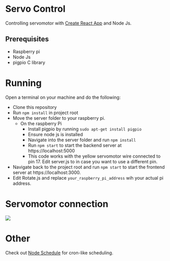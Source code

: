 # Servo Control

Controlling servomotor with [Create React App](https://github.com/facebook/create-react-app) and Node Js.

## Prerequisites
* Raspberry pi
* Node Js
* pigpio C library

# Running

Open a terminal on your machine and do the following:

* Clone this repository
* Run ```npm install``` in project root
* Move the server folder to your raspberry pi.
  * On the raspberry Pi
    * Install pigpio by running ```sudo apt-get install pigpio```
    * Ensure node js is installed
    * Navigate into the server folder and run ```npm install```
    * Run ```npm start``` to start the backend server at https://localhost:5000
    * This code works with the yellow servomotor wire connected to pin 17. Edit server.js to in case you want to use a different pin.
* Navigate back to the project root and run ```npm start``` to start the frontend server at https://localhost:3000.
* Edit Rotate.js and replace ```your_raspberry_pi_address``` wih your actual pi address.

# Servomotor connection

<img src="https://raw.githubusercontent.com/fivdi/pigpio/master/example/servo.png">

# Other

Check out [Node Schedule](https://github.com/node-schedule/node-schedule) for cron-like scheduling.


